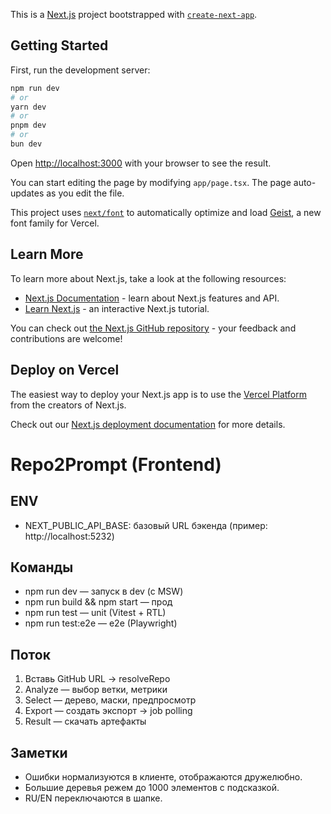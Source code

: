 This is a [Next.js](https://nextjs.org) project bootstrapped with [`create-next-app`](https://nextjs.org/docs/app/api-reference/cli/create-next-app).

## Getting Started

First, run the development server:

```bash
npm run dev
# or
yarn dev
# or
pnpm dev
# or
bun dev
```

Open [http://localhost:3000](http://localhost:3000) with your browser to see the result.

You can start editing the page by modifying `app/page.tsx`. The page auto-updates as you edit the file.

This project uses [`next/font`](https://nextjs.org/docs/app/building-your-application/optimizing/fonts) to automatically optimize and load [Geist](https://vercel.com/font), a new font family for Vercel.

## Learn More

To learn more about Next.js, take a look at the following resources:

- [Next.js Documentation](https://nextjs.org/docs) - learn about Next.js features and API.
- [Learn Next.js](https://nextjs.org/learn) - an interactive Next.js tutorial.

You can check out [the Next.js GitHub repository](https://github.com/vercel/next.js) - your feedback and contributions are welcome!

## Deploy on Vercel

The easiest way to deploy your Next.js app is to use the [Vercel Platform](https://vercel.com/new?utm_medium=default-template&filter=next.js&utm_source=create-next-app&utm_campaign=create-next-app-readme) from the creators of Next.js.

Check out our [Next.js deployment documentation](https://nextjs.org/docs/app/building-your-application/deploying) for more details.

# Repo2Prompt (Frontend)


## ENV
- NEXT_PUBLIC_API_BASE: базовый URL бэкенда (пример: http://localhost:5232)


## Команды
- npm run dev — запуск в dev (c MSW)
- npm run build && npm start — прод
- npm run test — unit (Vitest + RTL)
- npm run test:e2e — e2e (Playwright)


## Поток
1) Вставь GitHub URL → resolveRepo
2) Analyze — выбор ветки, метрики
3) Select — дерево, маски, предпросмотр
4) Export — создать экспорт → job polling
5) Result — скачать артефакты


## Заметки
- Ошибки нормализуются в клиенте, отображаются дружелюбно.
- Большие деревья режем до 1000 элементов с подсказкой.
- RU/EN переключаются в шапке.